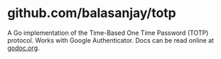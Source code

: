 github.com/balasanjay/totp
====

A Go implementation of the Time-Based One Time Password (TOTP) protocol. Works
with Google Authenticator. Docs can be read online at
[godoc.org](http://godoc.org/github.com/balasanjay/totp).